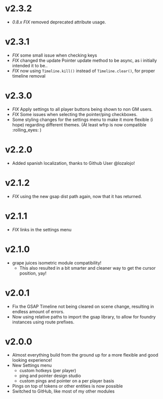 # v2.3.2

- _0.8.x FIX_ removed deprecated attribute usage.

# v2.3.1

- _FIX_ some small issue when checking keys
- _FIX_ changed the update Pointer update method to be async, as i initially intended it to be..
- _FIX_ now using `Timeline.kill()` instead of `Timeline.clear()`, for proper timeline removal

# v2.3.0

- _FIX_ Apply settings to all player buttons being shown to non GM users.
- _FIX_ Some issues when selecting the pointer/ping checkboxes.
- Some styling changes for the settings menu to make it more flexible (i hope) regarding different themes. (At least wfrp is now compatible :rolling_eyes: )

# v2.2.0

- Added spanish localization, thanks to Github User @lozalojo!

# v2.1.2

- _FIX_ using the new gsap dist path again, now that it has returned.

# v2.1.1

- _FIX_ links in the settings menu

# v2.1.0

- grape juices isometric module compatibility!
  - This also resulted in a bit smarter and cleaner way to get the cursor position, yay!

# v2.0.1

- Fix the GSAP Timeline not being cleared on scene change, resulting in endless amount of errors.
- Now using relative paths to import the gsap library, to allow for foundry instances using route prefixes.

# v2.0.0

- Almost everything build from the ground up for a more flexible and good looking experience!
- New Settings menu
  - custom hotkeys (per player)
  - ping and pointer design studio
  - custom pings and pointer on a per player basis
- Pings on top of tokens or other entities is now possible
- Switched to GitHub, like most of my other modules

